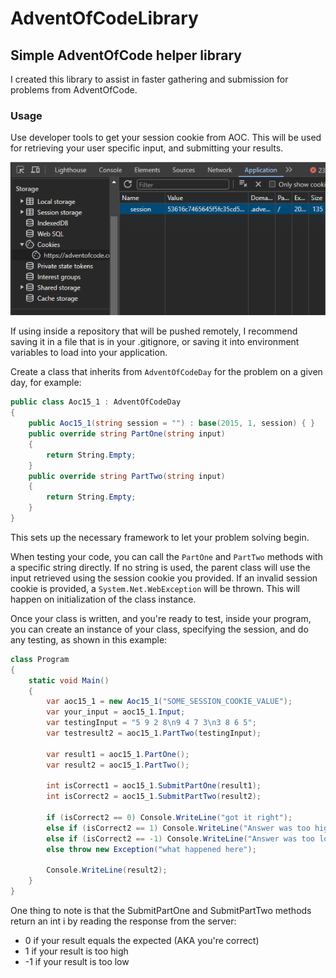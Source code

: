 # AdventOfCodeLibrary

## Simple AdventOfCode helper library

I created this library to assist in faster gathering and submission for problems from AdventOfCode.

### Usage

Use developer tools to get your session cookie from AOC. This will be used for retrieving your user specific input, and submitting your results.

![AdventOfCodeSession](https://raw.githubusercontent.com/NeonDactyl/AdventOfCodeLib/main/AdventOfCodeSession.png)


If using inside a repository that will be pushed remotely, I recommend saving it in a file that is in your .gitignore, or saving it into environment variables to load into your application.

Create a class that inherits from `AdventOfCodeDay` for the problem on a given day, for example:
```csharp
public class Aoc15_1 : AdventOfCodeDay
{
    public Aoc15_1(string session = "") : base(2015, 1, session) { }
    public override string PartOne(string input)
    {
        return String.Empty;
    }
    public override string PartTwo(string input)
    {
        return String.Empty;
    }
}
```

This sets up the necessary framework to let your problem solving begin.

When testing your code, you can call the `PartOne` and `PartTwo` methods with a specific string directly. If no string is used, the parent class will use the input retrieved using the session cookie you provided. If an invalid session cookie is provided, a `System.Net.WebException` will be thrown. This will happen on initialization of the class instance.

Once your class is written, and you're ready to test, inside your program, you can create an instance of your class, specifying the session, and do any testing, as shown in this example:

```csharp
class Program
{
    static void Main()
    {
        var aoc15_1 = new Aoc15_1("SOME_SESSION_COOKIE_VALUE");
        var your_input = aoc15_1.Input;
        var testingInput = "5 9 2 8\n9 4 7 3\n3 8 6 5";
        var testresult2 = aoc15_1.PartTwo(testingInput);

        var result1 = aoc15_1.PartOne();
        var result2 = aoc15_1.PartTwo();

        int isCorrect1 = aoc15_1.SubmitPartOne(result1);
        int isCorrect2 = aoc15_1.SubmitPartTwo(result2);

        if (isCorrect2 == 0) Console.WriteLine("got it right");
        else if (isCorrect2 == 1) Console.WriteLine("Answer was too high");
        else if (isCorrect2 == -1) Console.WriteLine("Answer was too low");
        else throw new Exception("what happened here");

        Console.WriteLine(result2);
    }
}
```

One thing to note is that the SubmitPartOne and SubmitPartTwo methods return an int i by reading the response from the server:
- 0 if your result equals the expected (AKA you're correct)
- 1 if your result is too high
- -1 if your result is too low
